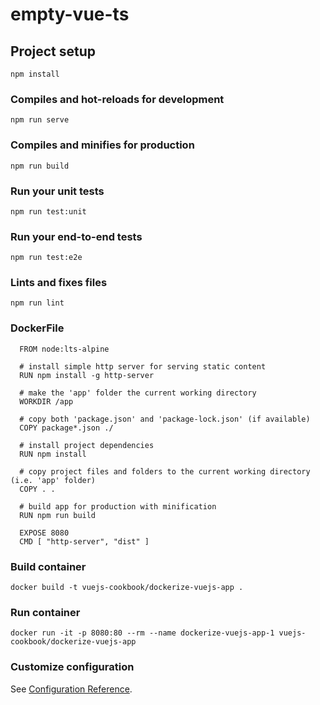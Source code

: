 # empty-vue-ts

## Project setup
```
npm install
```

### Compiles and hot-reloads for development
```
npm run serve
```

### Compiles and minifies for production
```
npm run build
```

### Run your unit tests
```
npm run test:unit
```

### Run your end-to-end tests
```
npm run test:e2e
```

### Lints and fixes files
```
npm run lint
```

### DockerFile
```
  FROM node:lts-alpine

  # install simple http server for serving static content
  RUN npm install -g http-server

  # make the 'app' folder the current working directory
  WORKDIR /app

  # copy both 'package.json' and 'package-lock.json' (if available)
  COPY package*.json ./

  # install project dependencies
  RUN npm install

  # copy project files and folders to the current working directory (i.e. 'app' folder)
  COPY . .

  # build app for production with minification
  RUN npm run build

  EXPOSE 8080
  CMD [ "http-server", "dist" ]
```


### Build container
```
docker build -t vuejs-cookbook/dockerize-vuejs-app .
```

### Run container
```
docker run -it -p 8080:80 --rm --name dockerize-vuejs-app-1 vuejs-cookbook/dockerize-vuejs-app
```

### Customize configuration
See [Configuration Reference](https://cli.vuejs.org/config/).
